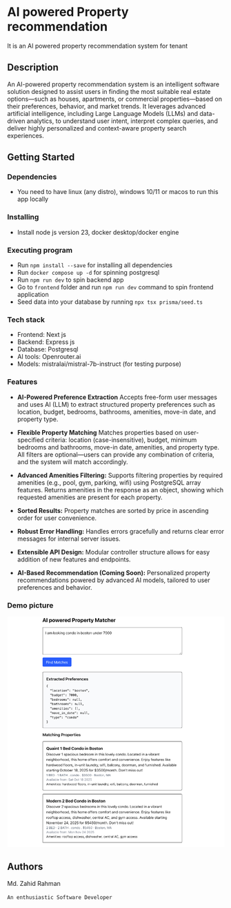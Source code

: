 # AI powered Property recommendation

It is an AI powered property recommendation system for tenant

## Description

An AI-powered property recommendation system is an intelligent software solution designed to assist users in finding the most suitable real estate options—such as houses, apartments, or commercial properties—based on their preferences, behavior, and market trends. It leverages advanced artificial intelligence, including Large Language Models (LLMs) and data-driven analytics, to understand user intent, interpret complex queries, and deliver highly personalized and context-aware property search experiences.

## Getting Started

### Dependencies

* You need to have linux (any distro), windows 10/11 or macos to run this app locally

### Installing

* Install node js version 23, docker desktop/docker engine

### Executing program

* Run `npm install --save` for installing all dependencies
* Run `docker compose up -d` for spinning postgresql
* Run `npm run dev` to spin backend app
* Go to `frontend` folder and run `npm run dev` command to spin frontend application
* Seed data into your database by running `npx tsx prisma/seed.ts`


### Tech stack

* Frontend: Next js
* Backend: Express js
* Database: Postgresql
* AI tools: Openrouter.ai
* Models: mistralai/mistral-7b-instruct (for testing purpose)


### Features
* **AI-Powered Preference Extraction** Accepts free-form user messages and uses AI (LLM) to extract structured property preferences such as location, budget, bedrooms, bathrooms, amenities, move-in date, and property type.


* **Flexible Property Matching** Matches properties based on user-specified criteria: location (case-insensitive), budget, minimum bedrooms and bathrooms, move-in date, amenities, and property type.
All filters are optional—users can provide any combination of criteria, and the system will match accordingly.


* **Advanced Amenities Filtering:**
Supports filtering properties by required amenities (e.g., pool, gym, parking, wifi) using PostgreSQL array features.
Returns amenities in the response as an object, showing which requested amenities are present for each property.


* **Sorted Results:** Property matches are sorted by price in ascending order for user convenience.

* **Robust Error Handling:** Handles errors gracefully and returns clear error messages for internal server issues.

* **Extensible API Design:** Modular controller structure allows for easy addition of new features and endpoints.

* **AI-Based Recommendation (Coming Soon):**
Personalized property recommendations powered by advanced AI models, tailored to user preferences and behavior.

### Demo picture

![alt text](image.png)

## Authors

Md. Zahid Rahman 

`An enthusiastic Software Developer`
